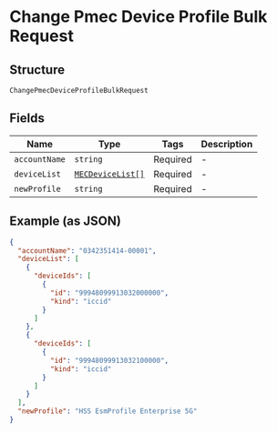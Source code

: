 
# Change Pmec Device Profile Bulk Request

## Structure

`ChangePmecDeviceProfileBulkRequest`

## Fields

| Name | Type | Tags | Description |
|  --- | --- | --- | --- |
| `accountName` | `string` | Required | - |
| `deviceList` | [`MECDeviceList[]`](../../doc/models/mec-device-list.md) | Required | - |
| `newProfile` | `string` | Required | - |

## Example (as JSON)

```json
{
  "accountName": "0342351414-00001",
  "deviceList": [
    {
      "deviceIds": [
        {
          "id": "99948099913032000000",
          "kind": "iccid"
        }
      ]
    },
    {
      "deviceIds": [
        {
          "id": "99948099913032100000",
          "kind": "iccid"
        }
      ]
    }
  ],
  "newProfile": "HSS EsmProfile Enterprise 5G"
}
```

